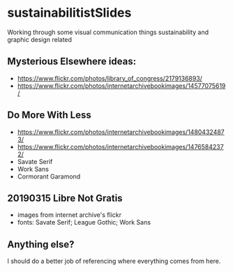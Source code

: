 # sustainabilitistSlides
Working through some visual communication things sustainability and graphic design related

## Mysterious Elsewhere ideas:  
- https://www.flickr.com/photos/library_of_congress/2179136893/  
- https://www.flickr.com/photos/internetarchivebookimages/14577075619/  

## Do More With Less
- https://www.flickr.com/photos/internetarchivebookimages/14804324873/
- https://www.flickr.com/photos/internetarchivebookimages/14765842372/
- Savate Serif
- Work Sans
- Cormorant Garamond

## 20190315 Libre Not Gratis
- images from internet archive's flickr 
- fonts: Savate Serif; League Gothic; Work Sans

## Anything else? 
I should do a better job of referencing where everything comes from here.
